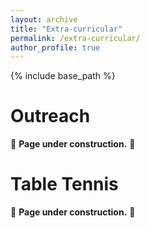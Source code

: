```yaml
---
layout: archive
title: "Extra-curricular"
permalink: /extra-curricular/
author_profile: true
---
```


{% include base_path %}

Outreach
======

🚧 **Page under construction.** 🚧

Table Tennis
======

🚧 **Page under construction.** 🚧